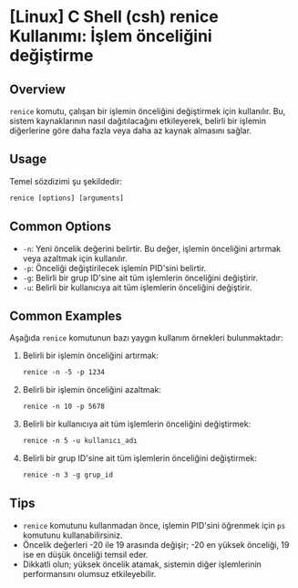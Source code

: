 # [Linux] C Shell (csh) renice Kullanımı: İşlem önceliğini değiştirme

## Overview
`renice` komutu, çalışan bir işlemin önceliğini değiştirmek için kullanılır. Bu, sistem kaynaklarının nasıl dağıtılacağını etkileyerek, belirli bir işlemin diğerlerine göre daha fazla veya daha az kaynak almasını sağlar.

## Usage
Temel sözdizimi şu şekildedir:

```csh
renice [options] [arguments]
```

## Common Options
- `-n`: Yeni öncelik değerini belirtir. Bu değer, işlemin önceliğini artırmak veya azaltmak için kullanılır.
- `-p`: Önceliği değiştirilecek işlemin PID'sini belirtir.
- `-g`: Belirli bir grup ID'sine ait tüm işlemlerin önceliğini değiştirir.
- `-u`: Belirli bir kullanıcıya ait tüm işlemlerin önceliğini değiştirir.

## Common Examples
Aşağıda `renice` komutunun bazı yaygın kullanım örnekleri bulunmaktadır:

1. Belirli bir işlemin önceliğini artırmak:
   ```csh
   renice -n -5 -p 1234
   ```

2. Belirli bir işlemin önceliğini azaltmak:
   ```csh
   renice -n 10 -p 5678
   ```

3. Belirli bir kullanıcıya ait tüm işlemlerin önceliğini değiştirmek:
   ```csh
   renice -n 5 -u kullanıcı_adı
   ```

4. Belirli bir grup ID'sine ait tüm işlemlerin önceliğini değiştirmek:
   ```csh
   renice -n 3 -g grup_id
   ```

## Tips
- `renice` komutunu kullanmadan önce, işlemin PID'sini öğrenmek için `ps` komutunu kullanabilirsiniz.
- Öncelik değerleri -20 ile 19 arasında değişir; -20 en yüksek önceliği, 19 ise en düşük önceliği temsil eder.
- Dikkatli olun; yüksek öncelik atamak, sistemin diğer işlemlerinin performansını olumsuz etkileyebilir.
